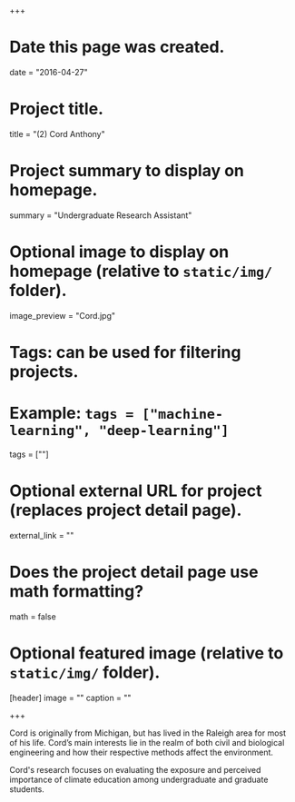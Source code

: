 +++
# Date this page was created.
date = "2016-04-27"

# Project title.
title = "(2) Cord Anthony"

# Project summary to display on homepage.
summary = "Undergraduate Research Assistant"

# Optional image to display on homepage (relative to `static/img/` folder).
image_preview = "Cord.jpg"

# Tags: can be used for filtering projects.
# Example: `tags = ["machine-learning", "deep-learning"]`
tags = [""]

# Optional external URL for project (replaces project detail page).
external_link = ""

# Does the project detail page use math formatting?
math = false

# Optional featured image (relative to `static/img/` folder).
[header]
image = ""
caption = ""

+++

Cord is originally from Michigan, but has lived in the Raleigh area for most of his life. Cord’s main interests lie in the realm of both civil and biological engineering and how their respective methods affect the environment.

Cord's research focuses on evaluating the exposure and perceived importance of climate education among undergraduate and graduate students. 
